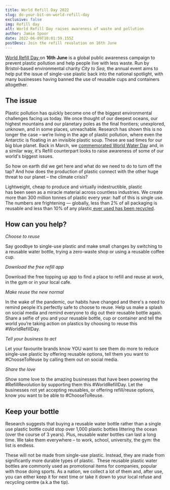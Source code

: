 ```yaml
---
title: World Refill Day 2022
slug: do-your-bit-on-world-refill-day
exclusive: false
img: Refill day
alt: World Refill Day raises awareness of waste and pollution
author: Jamie Spoor
date: 2022-06-09T10:01:59.155Z
postDesc: Join the refill revolution on 16th June
---
```

[World Refill Day ](https://www.refill.org.uk/world-refill-day/)on **16th June** is a global public awareness campaign to prevent plastic pollution and help people live with less waste.
Run by Bristol-based environmental charity *City to Sea,* the annual event aims to help put the issue of single-use plastic  back into the national spotlight, with many businesses having banned the use of reusable cups and containers altogether. 

## The issue

Plastic pollution has quickly become one of the biggest environmental challenges facing us today. We once  thought of our deepest oceans, our highest mountains and our planetary poles as the final frontiers; unexplored, unknown, and in some places, unreachable. 
Research has shown this is no longer the case – we’re living in the age of plastic pollution, where even the Antarctic is floating in an invisible plastic soup. These are sad times for our big blue planet. Back in March, we [commemorated World Water Day](https://traininblocks.com/blog/world-water-day-2022/) and, in a similar way, it's Refill counterpart looks to raise awareness of some of our world's biggest issues. 

So how on earth did we get here and what do we need to do to turn off the tap? And how does the production  of plastic connect with the other huge threat to our planet – the climate crisis?

Lightweight, cheap to produce and virtually indestructible, plastic has been seen as a miracle material across countless industries. We create more than 300 million tonnes of plastic every year: half of this is single use. The numbers are frightening — globally, less than 2% of all packaging is reusable and less than 10% of any plastic[ ever used has been recycled](https://www.refill.org.uk/world-refill-day/).

## How can you help?

*Choose to reuse*

Say goodbye to single-use plastic and make small changes by switching to a reusable water bottle, trying a zero-waste shop or using a reusable coffee cup.

*Download the free refill app*

Download the free topping up app to find a place to refill and reuse at work, in the gym or in your local cafe.

*Make reuse the new normal*

In the wake of the pandemic, our habits have changed and there's a need to remind people it’s perfectly safe to choose to reuse. Help us make a splash on social media and remind everyone to dig out their reusable bottle again. Share a selfie of you and your reusable bottle, cup or container and tell the world you’re taking action on plastics by choosing to reuse this #WorldRefillDay.

*Tell your business to act*

Let your favourite brands know YOU want to see them do more to reduce single-use plastic by offering reusable options, tell them you want to #ChooseToReuse by calling them out on social media.

*Share the love* 

Show some love to the amazing businesses that have been powering the #RefillRevolution by supporting them this #WorldRefillDay. Let the businesses not yet accepting reusables, or offering refill/reuse options, know you want to be able to #ChooseToReuse.

## Keep your bottle

Research suggests that buying a reusable water bottle rather than a single use plastic bottle could stop over 1,000 plastic bottles littering the ocean (over the course of 3 years). Plus, reusable water bottles can last a long time. We take them everywhere – to work, school, university, the gym: the list is endless.

These will not be made from single-use plastic. Instead, they are made from significantly more durable types of plastic.  These reusable plastic water bottles are commonly used as promotional items for companies, popular with those doing sports. As a nation, we collect a lot of them and, after use, you can either keep it for next time or take it down to your local refuse and recycling centre (a.k.a the tip).